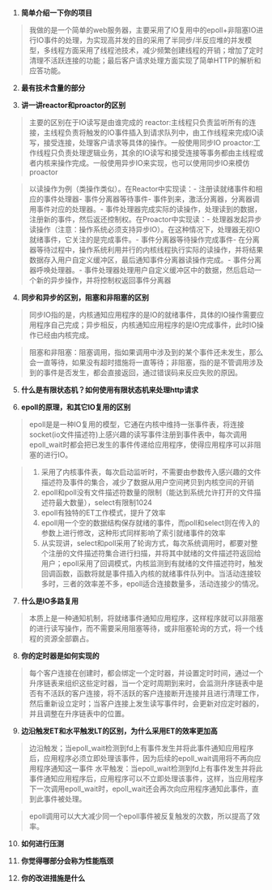 1. **简单介绍一下你的项目**
> 我做的是一个简单的web服务器，主要采用了IO复用中的epoll+非阻塞IO进行IO事件的处理，为实现高并发的目的采用了半同步/半反应堆的并发模型，多线程方面采用了线程池技术，减少频繁创建线程的开销；增加了定时清理不活跃连接的功能；最后客户请求处理方面实现了简单HTTP的解析和应答功能。
2. **最有技术含量的部分**

3. **讲一讲reactor和proactor的区别**
> 主要的区别在于IO读写是由谁完成的
> reactor:主线程只负责监听所有的连接，主线程负责将触发的IO事件插入到请求队列中，由工作线程来完成IO读写，接受连接，处理客户请求等具体的操作。一般使用同步IO
> proactor:工作线程只负责处理逻辑业务，其余的IO读写和接受连接等事务都由主线程或者内核来操作完成。一般使用异步IO来实现，也可以使用同步IO来模仿proactor

> 以读操作为例（类操作类似）。在Reactor中实现读：- 注册读就绪事件和相应的事件处理器- 事件分离器等待事件- 事件到来，激活分离器，分离器调用事件对应的处理器。- 事件处理器完成实际的读操作，处理读到的数据，注册新的事件，然后返还控制权。在Proactor中实现读：- 处理器发起异步读操作（注意：操作系统必须支持异步IO）。在这种情况下，处理器无视IO就绪事件，它关注的是完成事件。- 事件分离器等待操作完成事件- 在分离器等待过程中，操作系统利用并行的内核线程执行实际的读操作，并将结果数据存入用户自定义缓冲区，最后通知事件分离器读操作完成。- 事件分离器呼唤处理器。- 事件处理器处理用户自定义缓冲区中的数据，然后启动一个新的异步操作，并将控制权返回事件分离器

4. **同步和异步的区别，阻塞和非阻塞的区别**
> 同步IO指的是，内核通知应用程序的是IO的就绪事件，具体的IO操作需要应用程序自己完成；异步相反，内核通知应用程序的是IO完成事件，此时IO操作已经由内核完成。

> 阻塞和非阻塞：阻塞调用，指如果调用中涉及到的某个事件还未发生，那么会一直等待，如果没有超时措施将一直等待；非阻塞，指的是不管调用涉及到的事件是否发生，都会直接返回，通过错误码来反应失败的原因。

5. **什么是有限状态机？如何使用有限状态机来处理http请求**

6. **epoll的原理，和其它IO复用的区别**
> epoll是是一种IO复用的模型，它通在内核中维持一张事件表，将连接socket(io文件描述符)上感兴趣的读写事件注册到事件表中，每次调用epoll_wait时都会把已发生的事件传递给应用程序，使得应用程序可以非阻塞的进行IO。

> 1. 采用了内核事件表，每次启动监听时，不需要由参数传入感兴趣的文件描述符及事件的集合，减少了数据从用户空间拷贝到内核空间的开销
> 2. epoll和poll没有文件描述符数量的限制（能达到系统允许打开的文件描述符最大数量），select有限制1024
> 3. epoll有独特的ET工作模式，提升了效率
> 4. epoll用一个空的数据结构保存就绪的事件，而poll和select则在传入的参数上进行修改，这种形式同样影响了索引就绪事件的效率
> 5. 从实现讲，select和poll采用了轮询方式，每次系统调用时，都要对整个注册的文件描述符集合进行扫描，并将其中就绪的文件描述符返回给用户；epoll采用了回调模式，内核监测到有就绪的文件描述符时，触发回调函数，函数将就是事件插入内核的就绪事件队列中。当活动连接较多时，三者的效率差不多，epoll适合连接数量多，活动连接少的情况。

7. **什么是IO多路复用**
> 本质上是一种通知机制，将就绪事件通知应用程序，这样程序就可以非阻塞的进行读写操作，而不需要采用阻塞等待，或非阻塞轮询的方式，将一个线程的资源全部霸占。

8. **你的定时器是如何实现的**
> 每个客户连接在创建时，都会绑定一个定时器，并设置定时时间，通过一个升序链表来组织这些定时器，当一个定时周期到来时，会监测升序链表中是否有不活跃的客户连接，将不活跃的客户连接断开连接并且进行清理工作，然后重新设立定时；当客户连接上发生读写事件时，会更新对应定时器的，并且调整在升序链表中的位置。

9. **边沿触发ET和水平触发LT的区别，为什么采用ET的效率更加高**
> 边沿触发；当epoll_wait检测到fd上有事件发生并将此事件通知应用程序后，应用程序必须立即处理该事件，因为后续的epoll_wait调用将不再向应用程序通知这一事件
> 水平触发：当epoll_wait检测到fd上有事件发生并将此事件通知应用程序后，应用程序可以不立即处理该事件，这样，当应用程序下一次调用epoll_wait时，epoll_wait还会再次向应用程序通知此事件，直到此事件被处理。

> epoll调用可以大大减少同一个epoll事件被反复触发的次数，所以提高了效率。

10. **如何进行压测**

11. **你觉得哪部分会称为性能瓶颈**

12. **你的改进措施是什么**
